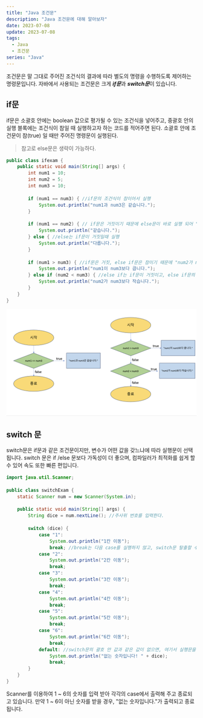 ```yaml
---
title: "Java 조건문"
description: "Java 조건문에 대해 알아보자"
date: 2023-07-08
update: 2023-07-08
tags:
  - Java
  - 조건문
series: "Java"
---
```


조건문은 말 그대로 주어진 조건식의 결과에 따라 별도의 명령을 수행하도록 제어하는 명령문입니다.
자바에서 사용되는 조건문은 크게 ***if문***과 ***switch문***이 있습니다.

## if문

if문은 소괄호 안에는 boolean 값으로 평가될 수 있는 조건식을 넣어주고, 중괄호 안의 실행 블록에는 조건식이 참일 때 실행하고자 하는 코드를 적어주면 된다. 소괄호 안에 조건문이 참(true) 일 때만 주어진 명령문이 실행된다.

> 참고로 else문은 생략이 가능하다.

```java
public class ifexam {
    public static void main(String[] args) {
        int num1 = 10;
        int num2 = 5;
        int num3 = 10;

        if (num1 == num3) { //if문의 조건식이 참이어서 실행
            System.out.println("num1과 num3은 같습니다.");
        }

        if (num1 == num2) { // if문은 거짓이기 때문에 else문이 바로 실행 되어 "다릅니다." 출력
            System.out.println("같습니다.");
        } else { //else는 if문이 거짓일때 실행
            System.out.println("다릅니다.");
        }

        if (num1 > num3) { //if문은 거짓, else if문은 참이기 때문에 "num2가 num3보다 작습니다." 출력
            System.out.println("num1이 num3보다 큽니다.");
        } else if (num2 < num3) { //else if는 if문이 거짓이고, else if문의 조건식이 참 일경우 실행
            System.out.println("num2가 num3보다 작습니다.");
        }
    }
}
```

![if문의 순서도](1.png)

## switch 문

switch문은 if문과 같은 조건문이지만, 변수가 어떤 값을 갖느냐에 따라 실행문이 선택됩니다. switch 문은 if /else 문보다 가독성이 더 좋으며, 컴파일러가 최적화를 쉽게 할 수 있어 속도 또한 빠른 편입니다.

```java
import java.util.Scanner;

public class switchExam {
    static Scanner num = new Scanner(System.in);

    public static void main(String[] args) {
        String dice = num.nextLine(); //주사위 번호를 입력한다.

        switch (dice) {
            case "1":
                System.out.println("1칸 이동");
                break; //break는 다음 case를 실행하지 않고, switch문 탈출할 수 있습니다.
            case "2":
                System.out.println("2칸 이동");
                break;
            case "3":
                System.out.println("3칸 이동");
                break;
            case "4":
                System.out.println("4칸 이동");
                break;
            case "5":
                System.out.println("5칸 이동");
                break;
            case "6":
                System.out.println("6칸 이동");
                break;
            default: //switch문의 괄호 안 값과 같은 값이 없으면, 여기서 실행문을 실행합니다.
                System.out.println("없는 숫자입니다! " + dice);
                break;
        }
    }
}
```

Scanner를 이용하여 1 ~ 6의 숫자를 입력 받아 각각의 case에서 출력해 주고 종료되고 있습니다. 만약 1 ~ 6이 아닌 숫자를 받을 경우, "없는 숫자입니다."가 출력되고 종료됩니다.